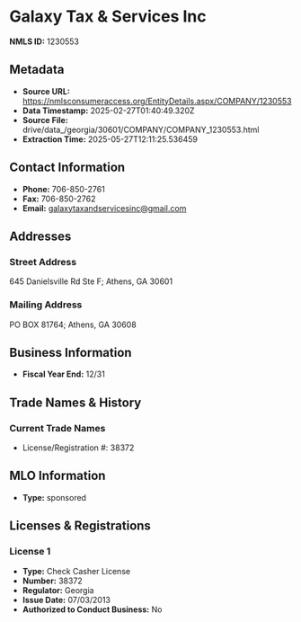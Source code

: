 # Galaxy Tax & Services Inc

**NMLS ID:** 1230553

## Metadata
- **Source URL:** https://nmlsconsumeraccess.org/EntityDetails.aspx/COMPANY/1230553
- **Data Timestamp:** 2025-02-27T01:40:49.320Z
- **Source File:** drive/data_/georgia/30601/COMPANY/COMPANY_1230553.html
- **Extraction Time:** 2025-05-27T12:11:25.536459

## Contact Information
- **Phone:** 706-850-2761
- **Fax:** 706-850-2762
- **Email:** galaxytaxandservicesinc@gmail.com

## Addresses
### Street Address
645 Danielsville Rd Ste F; Athens, GA 30601

### Mailing Address
PO BOX 81764; Athens, GA 30608

## Business Information
- **Fiscal Year End:** 12/31

## Trade Names & History
### Current Trade Names
- License/Registration #: 38372

## MLO Information
- **Type:** sponsored

## Licenses & Registrations

### License 1
- **Type:** Check Casher License
- **Number:** 38372
- **Regulator:** Georgia
- **Issue Date:** 07/03/2013
- **Authorized to Conduct Business:** No
